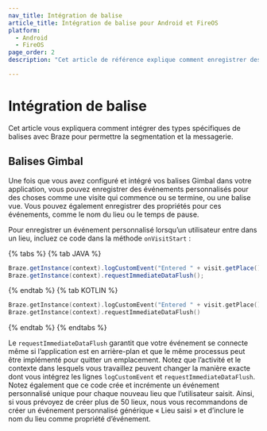 ```yaml
---
nav_title: Intégration de balise
article_title: Intégration de balise pour Android et FireOS
platform: 
  - Android
  - FireOS
page_order: 2
description: "Cet article de référence explique comment enregistrer des événements personnalisés à l’aide des balises Gimbal pour Android ou FireOS."

---
```


# Intégration de balise

Cet article vous expliquera comment intégrer des types spécifiques de balises avec Braze pour permettre la segmentation et la messagerie.

## Balises Gimbal

Une fois que vous avez configuré et intégré vos balises Gimbal dans votre application, vous pouvez enregistrer des événements personnalisés pour des choses comme une visite qui commence ou se termine, ou une balise vue. Vous pouvez également enregistrer des propriétés pour ces événements, comme le nom du lieu ou le temps de pause.

Pour enregistrer un événement personnalisé lorsqu’un utilisateur entre dans un lieu, incluez ce code dans la méthode `onVisitStart` :

{% tabs %}
{% tab JAVA %}

```java
Braze.getInstance(context).logCustomEvent("Entered " + visit.getPlace());
Braze.getInstance(context).requestImmediateDataFlush();
```

{% endtab %}
{% tab KOTLIN %}

```kotlin
Braze.getInstance(context).logCustomEvent("Entered " + visit.getPlace())
Braze.getInstance(context).requestImmediateDataFlush()
```

{% endtab %}
{% endtabs %}

Le `requestImmediateDataFlush` garantit que votre événement se connecte même si l’application est en arrière-plan et que le même processus peut être implémenté pour quitter un emplacement. Notez que l’activité et le contexte dans lesquels vous travaillez peuvent changer la manière exacte dont vous intégrez les lignes `logCustomEvent` et `requestImmediateDataFlush`. Notez également que ce code crée et incrémente un événement personnalisé unique pour chaque nouveau lieu que l’utilisateur saisit. Ainsi, si vous prévoyez de créer plus de 50 lieux, nous vous recommandons de créer un événement personnalisé générique « Lieu saisi » et d’inclure le nom du lieu comme propriété d’événement.
